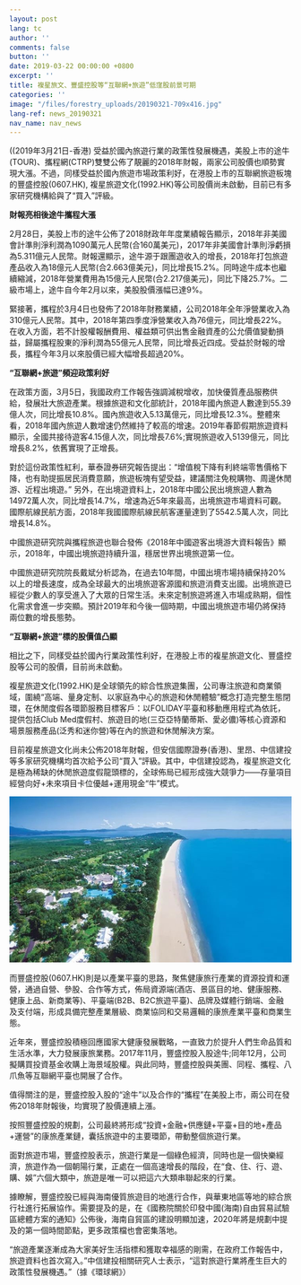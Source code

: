 ```yaml
---
layout: post
lang: tc
author: ''
comments: false
button: ''
date: 2019-03-22 00:00:00 +0800
excerpt: ''
title: 複星旅文、豐盛控股等“互聯網+旅遊”低窪股前景可期
categories: ''
image: "/files/forestry_uploads/20190321-709x416.jpg"
lang-ref: news_20190321
nav_name: nav_news
---
```

((2019年3月21日-香港) 受益於國內旅遊行業的政策性發展機遇，美股上市的途牛(TOUR)、攜程網(CTRP)雙雙公佈了靚麗的2018年財報，兩家公司股價也順勢實現大漲。不過，同樣受益於國內旅遊市場政策利好，在港股上市的互聯網旅遊板塊的豐盛控股(0607.HK), 複星旅遊文化(1992.HK)等公司股價尚未啟動，目前已有多家研究機構給與了“買入”評級。

**財報亮相後途牛攜程大漲**

2月28日，美股上市的途牛公佈了2018財政年年度業績報告顯示，2018年非美國會計準則淨利潤為1090萬元人民幣(合160萬美元)，2017年非美國會計準則淨虧損為5.311億元人民幣。財報還顯示，途牛源于跟團遊收入的增長，2018年打包旅遊產品收入為18億元人民幣(合2.663億美元)，同比增長15.2%。同時途牛成本也繼續縮減，2018年營業費用為15億元人民幣(合2.217億美元)，同比下降25.7%。二級市場上，途牛自今年2月以來，美股股價漲幅已達9%。

緊接著，攜程於3月4日也發佈了2018年財務業績，公司2018年全年淨營業收入為310億元人民幣。其中，2018年第四季度淨營業收入為76億元，同比增長22%。在收入方面，若不計股權報酬費用、權益類可供出售金融資產的公允價值變動損益，歸屬攜程股東的淨利潤為55億元人民幣，同比增長近四成。受益於財報的增長，攜程今年3月以來股價已經大幅增長超過20%。


**“互聯網+旅遊”頻迎政策利好**

在政策方面，3月5日，我國政府工作報告強調減稅增收，加快優質產品服務供給，發展壯大旅遊產業。根據旅遊和文化部統計，2018年國內旅遊人數達到55.39億人次，同比增長10.8%。國內旅遊收入5.13萬億元，同比增長12.3%。整體來看，2018年國內旅遊人數增速仍然維持了較高的增速。2019年春節假期旅遊資料顯示，全國共接待遊客4.15億人次，同比增長7.6%;實現旅遊收入5139億元，同比增長8.2%，依舊實現了正增長。

對於這份政策性紅利，華泰證券研究報告提出：“增值稅下降有利終端零售價格下降，也有助提振居民消費意願，旅遊板塊有望受益，建議關注免稅購物、周邊休閒游、近程出境遊。”
另外，在出境遊資料上，2018年中國公民出境旅遊人數為14972萬人次，同比增長14.7%，增速為近5年來最高，出境旅遊市場資料可觀。國際航線民航方面，2018年我國國際航線民航客運量達到了5542.5萬人次，同比增長14.8%。

中國旅遊研究院與攜程旅遊也聯合發佈《2018年中國遊客出境游大資料報告》顯示，2018年，中國出境旅遊持續升溫，穩居世界出境旅遊第一位。

中國旅遊研究院院長戴斌分析認為，在過去10年間，中國出境市場持續保持20%以上的增長速度，成為全球最大的出境旅遊客源國和旅遊消費支出國。出境旅遊已經從少數人的享受進入了大眾的日常生活。未來定制旅遊將進入市場成熟期，個性化需求會進一步突顯。預計2019年和今後一個時期，中國出境旅遊市場仍將保持兩位數的增長態勢。

**“互聯網+旅遊”標的股價值凸顯**

相比之下，同樣受益於國內行業政策性利好，在港股上市的複星旅遊文化、豐盛控股等公司的股價，目前尚未啟動。

複星旅遊文化(1992.HK)是全球領先的綜合性旅遊集團，公司專注旅遊和商業領域，圍繞“高端、量身定制、以家庭為中心的旅遊和休閒體驗”概念打造完整生態閉環，在休閒度假各環節服務目標客戶：以FOLIDAY平臺和移動應用程式為依託，提供包括Club Med度假村、旅遊目的地(三亞亞特蘭蒂斯、愛必儂)等核心資源和場景服務產品(泛秀和迷你營)等在內的旅遊和休閒解決方案。

目前複星旅遊文化尚未公佈2018年財報，但安信國際證券(香港)、里昂、中信建投等多家研究機構均首次給予公司“買入”評級。其中，中信建投認為，複星旅遊文化是極為稀缺的休閒旅遊度假龍頭標的，全球佈局已經形成強大競爭力——存量項目經營向好+未來項目卡位優越+運用現金“牛”模式。


![](/files/forestry_uploads/20190321-709x416.jpg)


而豐盛控股(0607.HK)則是以產業平臺的思路，聚焦健康旅行產業的資源投資和運營，通過自營、參股、合作等方式，佈局資源端(酒店、景區目的地、健康服務、健康上品、新商業等)、平臺端(B2B、B2C旅遊平臺)、品牌及媒體行銷端、金融及支付端，形成具備完整產業層級、商業協同和交易邏輯的康旅產業平臺和商業生態。

近年來，豐盛控股積極回應國家大健康發展戰略，一直致力於提升人們生命品質和生活水準，大力發展康旅業務。2017年11月，豐盛控股入股途牛;同年12月，公司擬購買投資基金收購上海景域股權。與此同時，豐盛控股與美團、同程、攜程、八爪魚等互聯網平臺也開展了合作。

值得關注的是，豐盛控股入股的“途牛”以及合作的“攜程”在美股上市，兩公司在發佈2018年財報後，均實現了股價連續上漲。

按照豐盛控股的規劃，公司最終將形成“投資+金融+供應鏈+平臺+目的地+產品+運營”的康旅產業鏈，囊括旅遊中的主要環節，帶動整個旅遊行業。

面對旅遊市場，豐盛控股表示，旅遊行業是一個綠色經濟，同時也是一個快樂經濟，旅遊作為一個朝陽行業，正處在一個高速增長的階段，在“食、住、行、遊、購、娛”六個大類中，旅遊是唯一可以把這六大類串聯起來的行業。

據瞭解，豐盛控股已經與海南優質旅遊目的地進行合作，與華東地區等地的綜合旅行社進行拓展協作。需要提及的是，在《國務院關於印發中國(海南)自由貿易試驗區總體方案的通知》公佈後，海南自貿區的建設明顯加速，2020年將是規劃中提及的第一個時間節點，更多政策檔也會密集落地。

“旅遊產業逐漸成為大家美好生活指標和獲取幸福感的剛需，在政府工作報告中，旅遊資料也首次寫入。”中信建投相關研究人士表示，“這對旅遊行業將產生巨大的政策性發展機遇。”（據《環球網》）

